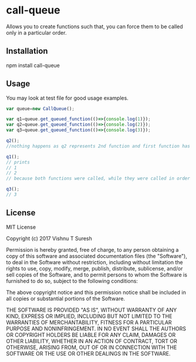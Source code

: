 # call-queue
Allows you to create functions such that, you can force them to be called only in a particular order.
## Installation
npm install call-queue
## Usage
You may look at test file for good usage examples.

```javascript
var queue=new CallQueue();

var q1=queue.get_queued_function(()=>{console.log(1)});
var q2=queue.get_queued_function(()=>{console.log(2)});
var q3=queue.get_queued_function(()=>{console.log(3)});

q2();
//nothing happens as q2 represents 2nd function and first function has not been called yet

q1();
// prints 
// 1
// 2
// because both functions were called, while they were called in order 2 first then 1, it still executes in order 1 followed by 2

q3();
// 3
```

## License
MIT License

Copyright (c) 2017 Vishnu T Suresh

Permission is hereby granted, free of charge, to any person obtaining a copy
of this software and associated documentation files (the "Software"), to deal
in the Software without restriction, including without limitation the rights
to use, copy, modify, merge, publish, distribute, sublicense, and/or sell
copies of the Software, and to permit persons to whom the Software is
furnished to do so, subject to the following conditions:

The above copyright notice and this permission notice shall be included in all
copies or substantial portions of the Software.

THE SOFTWARE IS PROVIDED "AS IS", WITHOUT WARRANTY OF ANY KIND, EXPRESS OR
IMPLIED, INCLUDING BUT NOT LIMITED TO THE WARRANTIES OF MERCHANTABILITY,
FITNESS FOR A PARTICULAR PURPOSE AND NONINFRINGEMENT. IN NO EVENT SHALL THE
AUTHORS OR COPYRIGHT HOLDERS BE LIABLE FOR ANY CLAIM, DAMAGES OR OTHER
LIABILITY, WHETHER IN AN ACTION OF CONTRACT, TORT OR OTHERWISE, ARISING FROM,
OUT OF OR IN CONNECTION WITH THE SOFTWARE OR THE USE OR OTHER DEALINGS IN THE
SOFTWARE.